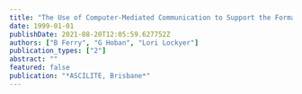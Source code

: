 ```yaml
---
title: "The Use of Computer-Mediated Communication to Support the Formation of a Knowledge-Building Community in Initial Teacher Education"
date: 1999-01-01
publishDate: 2021-08-20T12:05:59.627752Z
authors: ["B Ferry", "G Hoban", "Lori Lockyer"]
publication_types: ["2"]
abstract: ""
featured: false
publication: "*ASCILITE, Brisbane*"
---
```


